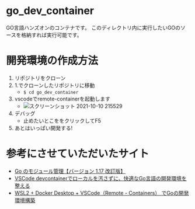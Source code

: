 # go_dev_container
GO言語ハンズオンのコンテナです。
このディレクトリ内に実行したいGOのソースを格納すれば実行可能です。

# 開発環境の作成方法
1. リポジトリをクローン
2. 1.でクローンしたリポジトリに移動
    * `$ cd go_dev_container`
3. vscodeでremote-containerを起動します
    * ![スクリーンショット 2021-10-10 215529](https://user-images.githubusercontent.com/16306537/136697927-6c3886a1-0dc2-4066-83c0-f0e6b67d5337.jpg)
4. デバッグ
    * 止めたいとこををクリックしてF5
5. あとはいっぱい開発する!

# 参考にさせていただいたサイト
* [Go のモジュール管理【バージョン 1.17 改訂版】](https://zenn.dev/spiegel/articles/20210223-go-module-aware-mode)
* [VSCode devcontainerでローカルを汚さずに、快適なGo言語の開発環境を整える](https://zenn.dev/bun913/articles/f0a6c6177a4716)
* [WSL2 + Docker Desktop + VSCode（Remote - Containers） でGoの開発環境構築](https://qiita.com/poramal/items/11912b5533ec8e7dbaac)
